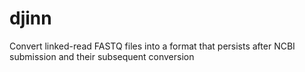 # djinn
Convert linked-read FASTQ files into a format that persists after NCBI submission and their subsequent conversion
